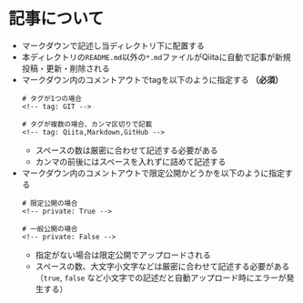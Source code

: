 # 記事について

- マークダウンで記述し当ディレクトリ下に配置する
- 本ディレクトリの`README.md`以外の`*.md`ファイルがQiitaに自動で記事が新規投稿・更新・削除される
- マークダウン内のコメントアウトでtagを以下のように指定する **（必須）**
    ```
    # タグが1つの場合
    <!-- tag: GIT -->

    # タグが複数の場合、カンマ区切りで記載
    <!-- tag: Qiita,Markdown,GitHub -->
    ```
    - スペースの数は厳密に合わせて記述する必要がある
    - カンマの前後にはスペースを入れずに詰めて記述する
- マークダウン内のコメントアウトで限定公開かどうかを以下のように指定する
    ```
    # 限定公開の場合
    <!-- private: True -->

    # 一般公開の場合
    <!-- private: False -->
    ```
    - 指定がない場合は限定公開でアップロードされる
    - スペースの数、大文字小文字などは厳密に合わせて記述する必要がある（`true`, `false` など小文字での記述だと自動アップロード時にエラーが発生する）
